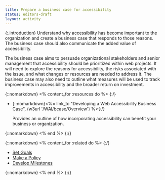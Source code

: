 ```yaml
---
title: Prepare a business case for accessibility
status: editors-draft
layout: activity
---
```


{:.introduction}
Understand why accessibility has become important to the organization and create a business case that responds to those reasons. The business case should also communicate the added value of accessibility.

The business case aims to persuade organizational stakeholders and senior management that accessibility should be prioritized within web projects. It will need to explore the reasons for accessibility, the risks associated with the issue, and what changes or resources are needed to address it. The business case may also need to outline what measures will be used to track improvements in accessibility and the broader return on investment.

{::nomarkdown}
<% content_for :resources do %>
{:/}

* {::nomarkdown}<%= link_to "Developing a Web Accessibility Business Case", (w3url '/WAI/bcase/Overview') %>{:/}

  Provides an outline of how incorporating accessibility can benefit your business or organization.
  
{::nomarkdown}
<% end %>
{:/}

{::nomarkdown}
<% content_for :related do %>
{:/}

* [Set Goals](set_goals.html)
* [Make a Policy](../plan/make_a_policy.html)
* [Develop Milestones](../plan/develop_milestones.html)

{::nomarkdown}
<% end %>
{:/}
